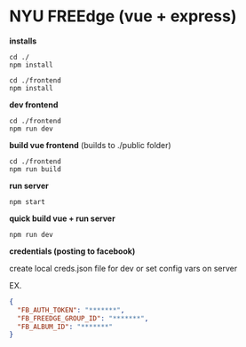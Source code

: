 # NYU FREEdge (vue + express)


**installs**

```cli
cd ./
npm install
```

```cli
cd ./frontend
npm install
```


**dev frontend**

```cli
cd ./frontend
npm run dev
```


**build vue frontend** (builds to ./public folder)

```cli
cd ./frontend
npm run build
```


**run server**

```cli
npm start
```


**quick build vue + run server**

```cli
npm run dev
```

**credentials (posting to facebook)**

create local creds.json file for dev or set config vars on server

EX.
```json
{
  "FB_AUTH_TOKEN": "*******",
  "FB_FREEDGE_GROUP_ID": "*******",
  "FB_ALBUM_ID": "*******"
}
```
